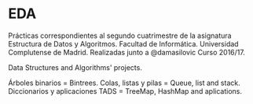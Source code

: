 # EDA
Prácticas correspondientes al segundo cuatrimestre de la asignatura Estructura de Datos y Algoritmos.
Facultad de Informática. Universidad Complutense de Madrid.
Realizadas junto a @damasilovic
Curso 2016/17.

Data Structures and Algorithms' projects.

Árboles binarios = Bintrees.
Colas, listas y pilas = Queue, list and stack.
Diccionarios y aplicaciones TADS = TreeMap, HashMap and aplications.

